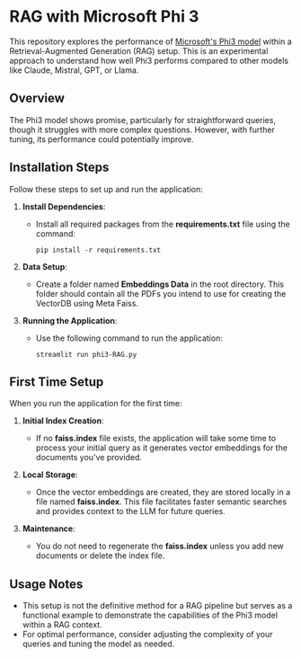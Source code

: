 # RAG with Microsoft Phi 3

This repository explores the performance of [Microsoft's Phi3 model](https://azure.microsoft.com/en-us/blog/introducing-phi-3-redefining-whats-possible-with-slms/) within a Retrieval-Augmented Generation (RAG) setup. This is an experimental approach to understand how well Phi3 performs compared to other models like Claude, Mistral, GPT, or Llama.

## Overview
The Phi3 model shows promise, particularly for straightforward queries, though it struggles with more complex questions. However, with further tuning, its performance could potentially improve.

## Installation Steps
Follow these steps to set up and run the application:

1. **Install Dependencies**:
   - Install all required packages from the **requirements.txt** file using the command:
     ```
     pip install -r requirements.txt
     ```

2. **Data Setup**:
   - Create a folder named **Embeddings Data** in the root directory. This folder should contain all the PDFs you intend to use for creating the VectorDB using Meta Faiss.

3. **Running the Application**:
   - Use the following command to run the application:
     ```
     streamlit run phi3-RAG.py
     ```

## First Time Setup
When you run the application for the first time:

1. **Initial Index Creation**:
   - If no **faiss.index** file exists, the application will take some time to process your initial query as it generates vector embeddings for the documents you've provided.

2. **Local Storage**:
   - Once the vector embeddings are created, they are stored locally in a file named **faiss.index**. This file facilitates faster semantic searches and provides context to the LLM for future queries.

3. **Maintenance**:
   - You do not need to regenerate the **faiss.index** unless you add new documents or delete the index file.

## Usage Notes
- This setup is not the definitive method for a RAG pipeline but serves as a functional example to demonstrate the capabilities of the Phi3 model within a RAG context.
- For optimal performance, consider adjusting the complexity of your queries and tuning the model as needed.
